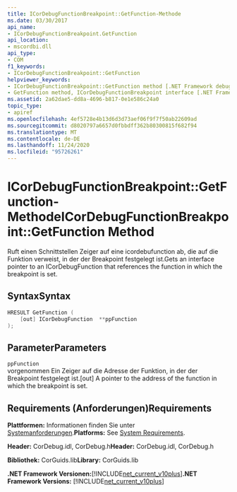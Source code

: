 ```yaml
---
title: ICorDebugFunctionBreakpoint::GetFunction-Methode
ms.date: 03/30/2017
api_name:
- ICorDebugFunctionBreakpoint.GetFunction
api_location:
- mscordbi.dll
api_type:
- COM
f1_keywords:
- ICorDebugFunctionBreakpoint::GetFunction
helpviewer_keywords:
- ICorDebugFunctionBreakpoint::GetFunction method [.NET Framework debugging]
- GetFunction method, ICorDebugFunctionBreakpoint interface [.NET Framework debugging]
ms.assetid: 2a62dae5-dd8a-4696-b817-0e1e586c24a0
topic_type:
- apiref
ms.openlocfilehash: 4ef5728e4b13d6d3d73aef06f9f7f50ab22609ad
ms.sourcegitcommit: d8020797a6657d0fbbdff362b80300815f682f94
ms.translationtype: MT
ms.contentlocale: de-DE
ms.lasthandoff: 11/24/2020
ms.locfileid: "95726261"
---
```

# <a name="icordebugfunctionbreakpointgetfunction-method"></a><span data-ttu-id="52d99-102">ICorDebugFunctionBreakpoint::GetFunction-Methode</span><span class="sxs-lookup"><span data-stu-id="52d99-102">ICorDebugFunctionBreakpoint::GetFunction Method</span></span>

<span data-ttu-id="52d99-103">Ruft einen Schnittstellen Zeiger auf eine icordebufunction ab, die auf die Funktion verweist, in der der Breakpoint festgelegt ist.</span><span class="sxs-lookup"><span data-stu-id="52d99-103">Gets an interface pointer to an ICorDebugFunction that references the function in which the breakpoint is set.</span></span>  
  
## <a name="syntax"></a><span data-ttu-id="52d99-104">Syntax</span><span class="sxs-lookup"><span data-stu-id="52d99-104">Syntax</span></span>  
  
```cpp  
HRESULT GetFunction (  
    [out] ICorDebugFunction  **ppFunction  
);  
```  
  
## <a name="parameters"></a><span data-ttu-id="52d99-105">Parameter</span><span class="sxs-lookup"><span data-stu-id="52d99-105">Parameters</span></span>  

 `ppFunction`  
 <span data-ttu-id="52d99-106">vorgenommen Ein Zeiger auf die Adresse der Funktion, in der der Breakpoint festgelegt ist.</span><span class="sxs-lookup"><span data-stu-id="52d99-106">[out] A pointer to the address of the function in which the breakpoint is set.</span></span>  
  
## <a name="requirements"></a><span data-ttu-id="52d99-107">Requirements (Anforderungen)</span><span class="sxs-lookup"><span data-stu-id="52d99-107">Requirements</span></span>  

 <span data-ttu-id="52d99-108">**Plattformen:** Informationen finden Sie unter [Systemanforderungen](../../get-started/system-requirements.md).</span><span class="sxs-lookup"><span data-stu-id="52d99-108">**Platforms:** See [System Requirements](../../get-started/system-requirements.md).</span></span>  
  
 <span data-ttu-id="52d99-109">**Header:** CorDebug.idl, CorDebug.h</span><span class="sxs-lookup"><span data-stu-id="52d99-109">**Header:** CorDebug.idl, CorDebug.h</span></span>  
  
 <span data-ttu-id="52d99-110">**Bibliothek:** CorGuids.lib</span><span class="sxs-lookup"><span data-stu-id="52d99-110">**Library:** CorGuids.lib</span></span>  
  
 <span data-ttu-id="52d99-111">**.NET Framework Versionen:**[!INCLUDE[net_current_v10plus](../../../../includes/net-current-v10plus-md.md)]</span><span class="sxs-lookup"><span data-stu-id="52d99-111">**.NET Framework Versions:** [!INCLUDE[net_current_v10plus](../../../../includes/net-current-v10plus-md.md)]</span></span>
